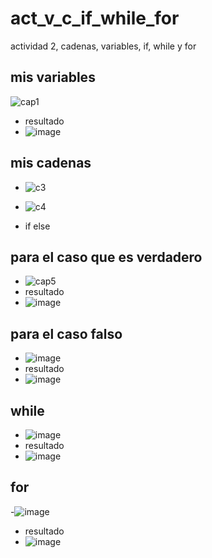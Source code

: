 # act_v_c_if_while_for
actividad 2, cadenas, variables, if, while y for

## mis variables
![cap1](https://github.com/user-attachments/assets/5a4e1cbc-df7f-4b04-97b3-6fa5c190adcf)
- resultado
-  ![image](https://github.com/user-attachments/assets/d62ea741-b0b4-44e9-95f0-47ba0fffba25)

## mis cadenas
- ![c3](https://github.com/user-attachments/assets/cece2044-8e15-4344-bca2-6db19a14ddae)

- ![c4](https://github.com/user-attachments/assets/57edb3f7-d191-4d34-8df8-5912de049e3c)

- if else
## para el caso que es verdadero
- ![cap5](https://github.com/user-attachments/assets/424d1585-64dd-4799-b64f-bf126ffafedb)
- resultado
- ![image](https://github.com/user-attachments/assets/d50c6d2b-b421-46cc-82d4-a8c1441ec225)
## para el caso falso
- ![image](https://github.com/user-attachments/assets/f93b2202-78e3-4980-b418-b85b8fb73aed)
- resultado
- ![image](https://github.com/user-attachments/assets/3918d924-7c60-44c8-b322-e48c1f8f3333)

## while
- ![image](https://github.com/user-attachments/assets/ac69e18f-8bbc-41a3-9c5e-0bd18c206b82)
- resultado
- ![image](https://github.com/user-attachments/assets/56587e04-ac3c-4270-b497-30c448570b5c)

## for
-![image](https://github.com/user-attachments/assets/1734b740-2594-4099-9233-462d180d6a85)
- resultado
- ![image](https://github.com/user-attachments/assets/db471f81-8dae-4fe7-adff-1a3b12ff0929)



